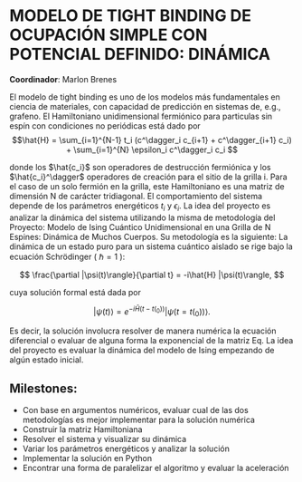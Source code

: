 # MODELO DE TIGHT BINDING DE OCUPACIÓN SIMPLE CON POTENCIAL DEFINIDO: DINÁMICA
**Coordinador**: Marlon Brenes

El modelo de tight binding es uno de los modelos más fundamentales en ciencia de materiales, con capacidad de predicción en sistemas de, e.g., grafeno. El Hamiltoniano unidimensional fermiónico para particulas sin espín con condiciones no periódicas está dado por
$$\hat{H} = \sum_{i=1}^{N-1} t_i (c^\dagger_i c_{i+1} + c^\dagger_{i+1} c_i) + \sum_{i=1}^{N} \epsilon_i c^\dagger_i c_i $$

donde los $\hat{c_i}$ son operadores de destrucción fermiónica y los $\hat{c_i}^\dagger$ operadores de creación para el sitio de la grilla i. Para el caso
de un solo fermión en la grilla, este Hamiltoniano es una matriz de dimensión N de carácter tridiagonal. El comportamiento del sistema depende de los parámetros energéticos $t_i$ y $\epsilon_i$. La idea del proyecto es analizar la dinámica del sistema utilizando la misma de metodología del Proyecto: Modelo de Ising Cuántico Unidimensional en una Grilla de N Espines: Dinámica de Muchos Cuerpos.
Su metodología es la siguiente:
La dinámica de un estado puro para un sistema cuántico aislado se rige bajo la ecuación Schrödinger ( $\hbar = 1$ ):

$$
\frac{\partial |\psi(t)\rangle}{\partial t} = -i\hat{H} |\psi(t)\rangle,
$$

cuya solución formal está dada por

$$
|\psi(t)\rangle = e^{-i\hat{H}(t-t(_0))} |\psi(t = t(_0))\rangle.
$$

Es decir, la solución involucra resolver de manera numérica la ecuación diferencial o evaluar de alguna forma la exponencial de la matriz Eq. La idea del proyecto es evaluar la dinámica del modelo de Ising empezando de algún estado inicial.


## Milestones:
- Con base en argumentos numéricos, evaluar cual de las dos metodologías es mejor implementar para la solución numérica
- Construir la matriz Hamiltoniana
- Resolver el sistema y visualizar su dinámica
- Variar los parámetros energéticos y analizar la solución
- Implementar la solución en Python
- Encontrar una forma de paralelizar el algoritmo y evaluar la aceleración
